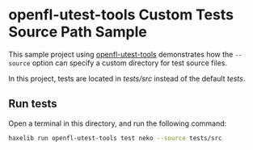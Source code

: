 # openfl-utest-tools Custom Tests Source Path Sample

This sample project using [openfl-utest-tools](https://github.com/feathersui/openfl-utest-tools) demonstrates how the `--source` option can specify a custom directory for test source files.

In this project, tests are located in _tests/src_ instead of the default _tests_.

## Run tests

Open a terminal in this directory, and run the following command:

```sh
haxelib run openfl-utest-tools test neko --source tests/src
```